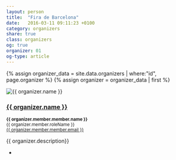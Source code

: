 ```yaml
---
layout: person
title:  "Fira de Barcelona"
date:   2016-03-11 09:11:23 +0100
category: organizers
share: true
class: organizers
og: true
organizer: 01
og-type: article
---
```


{% assign organizer_data = site.data.organizers | where:"id", page.organizer %}
{% assign organizer = organizer_data | first %}
<div class="speaker">
	<div class="photo-wrapper rounded"><img src="/assets/img/sponsors/{{ organizer.logo }}" alt="{{ organizer.name }}" class="img-responsive"></div>
	<h3 class="name"><a href="{{ organizer.url }}">{{ organizer.name }}</a></h3>
	<p class="text-alt"><small><strong>{{ organizer.member.member.name }}</strong><br/>{{ organizer.member.roleName }}<br/><a href="mailto:{{ organizer.member.member.email }}" title="Email to {{ organizer.member.member.name }}">{{ organizer.member.member.email }}</a></small></p>
	<p class="about text-left">{{ organizer.description}} </p>
	<ul class="speaker-socials">
		<li><a href="mailto:{{ organizer.email }}"><span class="fa fa-envelope"></span></a></li>
	</ul>
</div>
